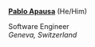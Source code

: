 <a href="https://apausa.xyz" target="_blank">**Pablo Apausa**</a> (He/Him)

Software Engineer  
*Geneva, Switzerland*

